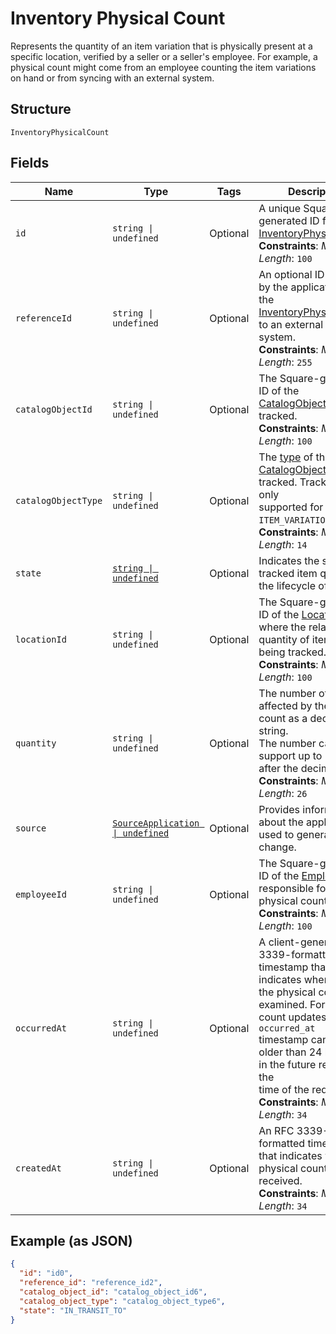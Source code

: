 
# Inventory Physical Count

Represents the quantity of an item variation that is physically present
at a specific location, verified by a seller or a seller's employee. For example,
a physical count might come from an employee counting the item variations on
hand or from syncing with an external system.

## Structure

`InventoryPhysicalCount`

## Fields

| Name | Type | Tags | Description |
|  --- | --- | --- | --- |
| `id` | `string \| undefined` | Optional | A unique Square-generated ID for the<br>[InventoryPhysicalCount](/doc/models/inventory-physical-count.md).<br>**Constraints**: *Maximum Length*: `100` |
| `referenceId` | `string \| undefined` | Optional | An optional ID provided by the application to tie the<br>[InventoryPhysicalCount](/doc/models/inventory-physical-count.md) to an external<br>system.<br>**Constraints**: *Maximum Length*: `255` |
| `catalogObjectId` | `string \| undefined` | Optional | The Square-generated ID of the<br>[CatalogObject](/doc/models/catalog-object.md) being tracked.<br>**Constraints**: *Maximum Length*: `100` |
| `catalogObjectType` | `string \| undefined` | Optional | The [type](/doc/models/catalog-object-type.md) of the<br>[CatalogObject](/doc/models/catalog-object.md) being tracked. Tracking is only<br>supported for the `ITEM_VARIATION` type.<br>**Constraints**: *Maximum Length*: `14` |
| `state` | [`string \| undefined`](/doc/models/inventory-state.md) | Optional | Indicates the state of a tracked item quantity in the lifecycle of goods. |
| `locationId` | `string \| undefined` | Optional | The Square-generated ID of the [Location](/doc/models/location.md) where the related<br>quantity of items is being tracked.<br>**Constraints**: *Maximum Length*: `100` |
| `quantity` | `string \| undefined` | Optional | The number of items affected by the physical count as a decimal string.<br>The number can support up to 5 digits after the decimal point.<br>**Constraints**: *Maximum Length*: `26` |
| `source` | [`SourceApplication \| undefined`](/doc/models/source-application.md) | Optional | Provides information about the application used to generate a change. |
| `employeeId` | `string \| undefined` | Optional | The Square-generated ID of the [Employee](/doc/models/employee.md) responsible for the<br>physical count.<br>**Constraints**: *Maximum Length*: `100` |
| `occurredAt` | `string \| undefined` | Optional | A client-generated RFC 3339-formatted timestamp that indicates when<br>the physical count was examined. For physical count updates, the `occurred_at`<br>timestamp cannot be older than 24 hours or in the future relative to the<br>time of the request.<br>**Constraints**: *Maximum Length*: `34` |
| `createdAt` | `string \| undefined` | Optional | An RFC 3339-formatted timestamp that indicates when the physical count is received.<br>**Constraints**: *Maximum Length*: `34` |

## Example (as JSON)

```json
{
  "id": "id0",
  "reference_id": "reference_id2",
  "catalog_object_id": "catalog_object_id6",
  "catalog_object_type": "catalog_object_type6",
  "state": "IN_TRANSIT_TO"
}
```

